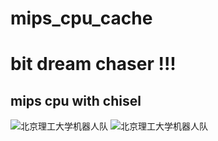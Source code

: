 # mips_cpu_cache
# bit dream chaser !!!
## mips cpu with chisel
![北京理工大学机器人队](https://raw.github.com/onlyforqiong/mips_cpu_cache/main/picture/duihui.jpeg)
![北京理工大学机器人队](https://raw.github.com/onlyforqiong/mips_cpu_cache/main/picture/tupian.png)
